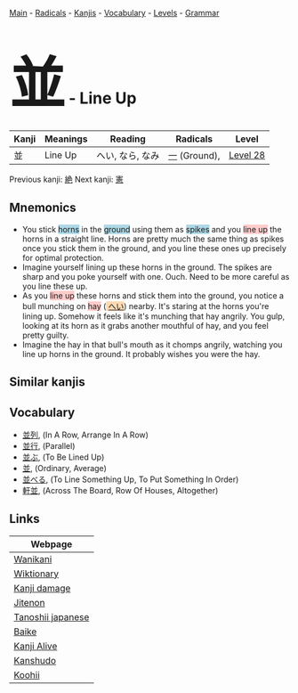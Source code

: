 <style> bigfont {font-size: 100px}</style>
[Main](../index.md) -
[Radicals](../radicals.md) -
[Kanjis](../kanjis.md) -
[Vocabulary](../vocabulary.md) -
[Levels](../levels.md) -
[Grammar](../grammar.md)
# <bigfont> 並</bigfont> - Line Up 

| Kanji | Meanings | Reading | Radicals | Level |
| --- | --- | --- | --- | --- |
| 並 | Line Up | へい, なら, なみ | [一](../radicals/一.md) (Ground),  | [Level 28](../levels/wk_level28.md) |

Previous kanji: [絶](絶.md) Next kanji: [憲](憲.md) 

## Mnemonics
 * You stick <span style="background-color:#ADD8E6"> horns</span> in the <span style="background-color:#ADD8E6"> ground</span> using them as <span style="background-color:#ADD8E6"> spikes</span> and you <span style="background-color:#ffcccb"> line up</span> the horns in a straight line. Horns are pretty much the same thing as spikes once you stick them in the ground, and you line these ones up precisely for optimal protection.
* Imagine yourself lining up these horns in the ground. The spikes are sharp and you poke yourself with one. Ouch. Need to be more careful as you line these up.
* As you <span style="background-color:#ffcccb"> line up</span> these horns and stick them into the ground, you notice a bull munching on <span style="background-color:#ffcccb"> hay</span> (<span style="background-color:#fed8b1"> [へい](https://jisho.org/search/へい)</span>) nearby. It's staring at the horns you're lining up. Somehow it feels like it's munching that hay angrily. You gulp, looking at its horn as it grabs another mouthful of hay, and you feel pretty guilty.
* Imagine the hay in that bull's mouth as it chomps angrily, watching you line up horns in the ground. It probably wishes you were the hay.


## Similar kanjis
 


## Vocabulary
 * [並列](../vocabulary/並.md), (In A Row, Arrange In A Row)
* [並行](../vocabulary/並.md), (Parallel)
* [並ぶ](../vocabulary/並.md), (To Be Lined Up)
* [並](../vocabulary/並.md), (Ordinary, Average)
* [並べる](../vocabulary/並.md), (To Line Something Up, To Put Something In Order)
* [軒並](../vocabulary/並.md), (Across The Board, Row Of Houses, Altogether)



## Links 

| Webpage |
| --- |
| [Wanikani          ](https://www.wanikani.com/kanji/並) |
| [Wiktionary        ](https://en.wiktionary.org/wiki/並) |
| [Kanji damage      ](http://www.kanjidamage.com/kanji/search?utf8=✓&q=並) |
| [Jitenon           ](https://jitenon.com/kanji/並) |
| [Tanoshii japanese ](https://www.tanoshiijapanese.com/dictionary/kanji.cfm?k=並) |
| [Baike             ](https://baike.baidu.com/item/並) |
| [Kanji Alive       ](https://app.kanjialive.com/並) |
| [Kanshudo          ](https://www.kanshudo.com/searchmn?q=並) |
| [Koohii            ](https://kanji.koohii.com/study/kanji/並) |
